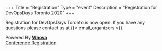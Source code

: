 +++
Title = "Registration"
Type = "event"
Description = "Registration for DevOpsDays Toronto 2020"
+++

Registration for DevOpsDays Toronto is now open. If you have any questions please contact us at {{< email_organizers >}}.

<div style="width:100%; text-align:left;">

<div id="whova-regform-widget"></div><div id="whova-regform-seo-widget">Powered By <a class="brandlink" target="_blank" href="https://whova.com/blog/event-registration-software-price-comparison/"><b>Whova</b></a><br/><a class="brandanchorlink" target="_blank" href="https://whova.com/blog/event-registration-software-price-comparison/">Conference Registration</a></div><script src="https://whova.com/static/frontend/xems/js/whova-regform-widget.js?eid=devop_202004&host=https://whova.com" type="text/javascript" id="whova-embeded-regform-script"></script>

</div>

